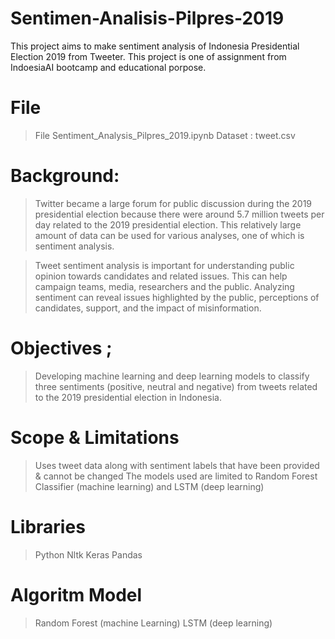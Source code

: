 # Sentimen-Analisis-Pilpres-2019
This project aims to make sentiment analysis of Indonesia Presidential Election 2019 from Tweeter. This project is one of assignment from IndoesiaAI bootcamp and educational porpose.  

# File 
> File Sentiment_Analysis_Pilpres_2019.ipynb 
> Dataset : tweet.csv


# Background:
> Twitter became a large forum for public discussion during the 2019 presidential election because there were around 5.7 million tweets per day related to the 2019 presidential election. This relatively large amount of data can be used for various analyses, one of which is sentiment analysis.

> Tweet sentiment analysis is important for understanding public opinion towards candidates and related issues. This can help campaign teams, media, researchers and the public. Analyzing sentiment can reveal issues highlighted by the public, perceptions of candidates, support, and the impact of misinformation.

# Objectives ;
> Developing machine learning and deep learning models to classify three sentiments (positive, neutral and negative) from tweets related to the 2019 presidential election in Indonesia.

# Scope & Limitations
> Uses tweet data along with sentiment labels that have been provided & cannot be changed
> The models used are limited to Random Forest Classifier (machine learning) and LSTM (deep learning)

# Libraries
> Python
> Nltk
> Keras
> Pandas

# Algoritm Model
> Random Forest (machine Learning)
> LSTM (deep learning)
